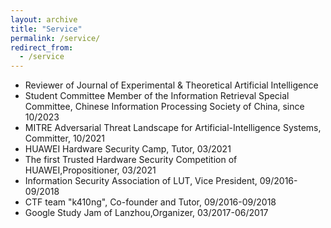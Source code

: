 ```yaml
---
layout: archive
title: "Service"
permalink: /service/
redirect_from:
  - /service
---
```


* Reviewer of Journal of Experimental & Theoretical Artificial Intelligence
* Student Committee Member of the Information Retrieval Special Committee, Chinese Information Processing Society of China, since 10/2023
* MITRE Adversarial Threat Landscape for Artificial-Intelligence Systems, Committer, 10/2021
* HUAWEI Hardware Security Camp, Tutor, 03/2021
* The first Trusted Hardware Security Competition of HUAWEI,Propositioner, 03/2021
* Information Security Association of LUT, Vice President, 09/2016-09/2018
* CTF team "k410ng", Co-founder and Tutor, 09/2016-09/2018
* Google Study Jam of Lanzhou,Organizer, 03/2017-06/2017
